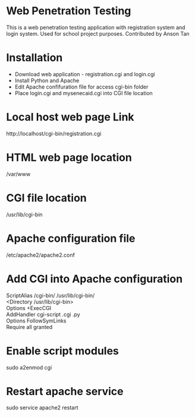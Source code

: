 # Web Penetration Testing
This is a web penetration testing application with registration system and login system. Used for school project purposes. 
Contributed by Anson Tan

# Installation
- Download web application - registration.cgi and login.cgi
- Install Python and Apache
- Edit Apache confifuration file for access cgi-bin folder
- Place login.cgi and mysenecaid.cgi into CGI file location

# Local host web page Link
http://localhost/cgi-bin/registration.cgi

# HTML web page location
/var/www

# CGI file location
/usr/lib/cgi-bin

# Apache configuration file
/etc/apache2/apache2.conf

# Add CGI into Apache configuration
ScriptAlias /cgi-bin/ /usr/lib/cgi-bin/  
<Directory /usr/lib/cgi-bin>  
Options +ExecCGI  
AddHandler cgi-script .cgi .py  
Options FollowSymLinks  
Require all granted  
</Directory>  

# Enable script modules
sudo a2enmod cgi

# Restart apache service
sudo service apache2 restart
